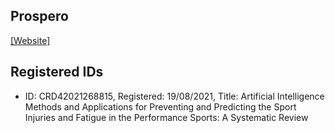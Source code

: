 ## Prospero
[[Website]](https://www.crd.york.ac.uk/prospero/)

## Registered IDs
- ID: CRD42021268815, Registered: 19/08/2021, Title: 	Artificial Intelligence Methods and Applications for Preventing and Predicting the Sport Injuries and Fatigue in the Performance Sports: A Systematic Review
